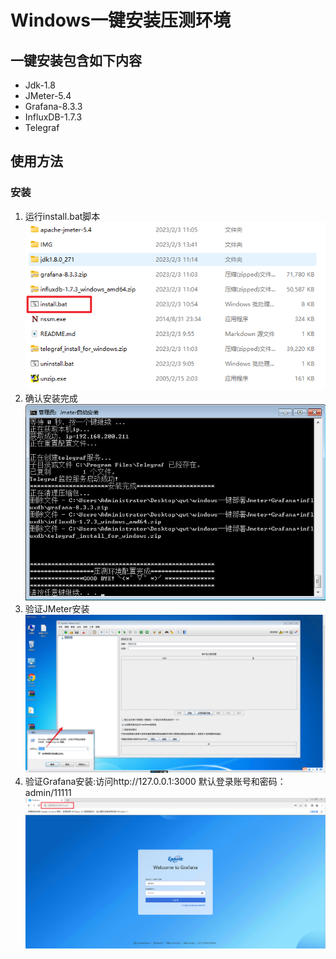 # Windows一键安装压测环境
## 一键安装包含如下内容
- Jdk-1.8
- JMeter-5.4
- Grafana-8.3.3
- InfluxDB-1.7.3
- Telegraf

## 使用方法
### **安装**
1. 运行install.bat脚本</br>
![01](https://github.com/Winston1997/Perf_Test_Enviroment_WinSetup/blob/master/IMG/01.png)</br>
2. 确认安装完成</br>
![02](https://github.com/Winston1997/Perf_Test_Enviroment_WinSetup/blob/master/IMG/02.png)</br>
3. 验证JMeter安装</br>
![03](https://github.com/Winston1997/Perf_Test_Enviroment_WinSetup/blob/master/IMG/03.png)</br>
4. 验证Grafana安装:访问http://127.0.0.1:3000 默认登录账号和密码：admin/11111</br>
![04](https://github.com/Winston1997/Perf_Test_Enviroment_WinSetup/blob/master/IMG/04.png)</br>